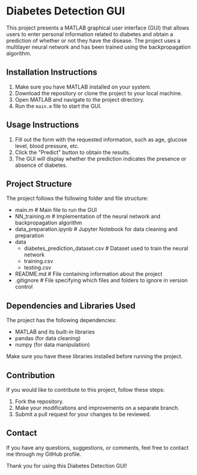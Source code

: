 # Diabetes Detection GUI

This project presents a MATLAB graphical user interface (GUI) that allows users to enter personal information related to diabetes and obtain a prediction of whether or not they have the disease. The project uses a multilayer neural network and has been trained using the backpropagation algorithm.

## Installation Instructions

1. Make sure you have MATLAB installed on your system.
2. Download the repository or clone the project to your local machine.
3. Open MATLAB and navigate to the project directory.
4. Run the `main.m` file to start the GUI.

## Usage Instructions

1. Fill out the form with the requested information, such as age, glucose level, blood pressure, etc.
2. Click the "Predict" button to obtain the results.
3. The GUI will display whether the prediction indicates the presence or absence of diabetes.

## Project Structure

The project follows the following folder and file structure:

- main.m                           # Main file to run the GUI
- NN_training.m                    # Implementation of the neural network and backpropagation algorithm
- data_preparation.ipynb           # Jupyter Notebook for data cleaning and preparation
- data
  - diabetes_prediction_dataset.csv  # Dataset used to train the neural network
  - training.csv
  - testing.csv
- README.md                        # File containing information about the project
- .gitignore                       # File specifying which files and folders to ignore in version control



## Dependencies and Libraries Used

The project has the following dependencies:

- MATLAB and its built-in libraries
- pandas (for data cleaning)
- numpy (for data manipulation)

Make sure you have these libraries installed before running the project.

## Contribution

If you would like to contribute to this project, follow these steps:

1. Fork the repository.
2. Make your modifications and improvements on a separate branch.
3. Submit a pull request for your changes to be reviewed.

## Contact

If you have any questions, suggestions, or comments, feel free to contact me through my GitHub profile.

Thank you for using this Diabetes Detection GUI!


